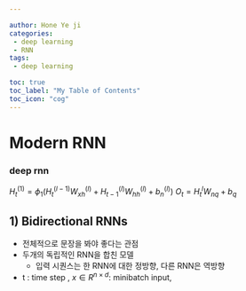 ```yaml
---

author: Hone Ye ji
categories: 
 - deep learning
 - RNN
tags: 
 - deep learning

toc: true
toc_label: "My Table of Contents"
toc_icon: "cog"
---
```


# Modern RNN

### deep rnn
$H_t^{(1)}=\phi_1(H_t^{(l-1)}W_{xh}^{(l)}+H_{t-1}^{(l)}W_{hh}^{(l)}+b_n^{(l)})$
$O_t=H_t^{l}W_{nq}+b_q$


## 1) Bidirectional RNNs
- 전체적으로 문장을 봐야 좋다는 관점
- 두개의 독립적인 RNN을 합친 모델
	- 입력 시퀀스는 한 RNN에 대한 정방향, 다른 RNN은 역방향
- t : time step , $x \in R^{ n\times d}$: minibatch input, 
<!--stackedit_data:
eyJoaXN0b3J5IjpbNDYzMzAwMDk0LC0xOTgyOTkyNzUwLDEyMz
Q1MjIzOV19
-->